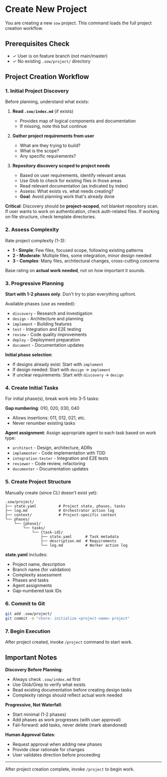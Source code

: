 # Create New Project

You are creating a new `sow` project. This command loads the full project creation workflow.

## Prerequisites Check

- ✓ User is on feature branch (not main/master)
- ✓ No existing `.sow/project/` directory

## Project Creation Workflow

### 1. Initial Project Discovery

Before planning, understand what exists:

1. **Read `.sow/index.md`** (if exists)
   - Provides map of logical components and documentation
   - If missing, note this but continue

2. **Gather project requirements from user**
   - What are they trying to build?
   - What is the scope?
   - Any specific requirements?

3. **Repository discovery scoped to project needs**
   - Based on user requirements, identify relevant areas
   - Use Glob to check for existing files in those areas
   - Read relevant documentation (as indicated by index)
   - Assess: What exists vs. what needs creating?
   - **Goal**: Avoid planning work that's already done

**Critical**: Discovery should be **project-scoped**, not blanket repository scan. If user wants to work on authentication, check auth-related files. If working on file structure, check template directories.

### 2. Assess Complexity

Rate project complexity (1-3):
- **1 - Simple**: Few files, focused scope, following existing patterns
- **2 - Moderate**: Multiple files, some integration, minor design needed
- **3 - Complex**: Many files, architectural changes, cross-cutting concerns

Base rating on **actual work needed**, not on how important it sounds.

### 3. Progressive Planning

**Start with 1-2 phases only**. Don't try to plan everything upfront.

Available phases (use as needed):
- `discovery` - Research and investigation
- `design` - Architecture and planning
- `implement` - Building features
- `test` - Integration and E2E testing
- `review` - Code quality improvements
- `deploy` - Deployment preparation
- `document` - Documentation updates

**Initial phase selection**:
- If designs already exist: Start with `implement`
- If design needed: Start with `design` → `implement`
- If unclear requirements: Start with `discovery` → `design`

### 4. Create Initial Tasks

For initial phase(s), break work into 3-5 tasks:

**Gap numbering**: 010, 020, 030, 040
- Allows insertions: 011, 012, 021, etc.
- Never renumber existing tasks

**Agent assignment**: Assign appropriate agent to each task based on work type:
- `architect` - Design, architecture, ADRs
- `implementer` - Code implementation with TDD
- `integration-tester` - Integration and E2E tests
- `reviewer` - Code review, refactoring
- `documenter` - Documentation updates

### 5. Create Project Structure

Manually create (since CLI doesn't exist yet):

```
.sow/project/
├── state.yaml          # Project state, phases, tasks
├── log.md              # Orchestrator action log
├── context/            # Project-specific context
└── phases/
    └── {phase}/
        └── tasks/
            └── {task-id}/
                ├── state.yaml      # Task metadata
                ├── description.md  # Requirements
                └── log.md          # Worker action log
```

**state.yaml** includes:
- Project name, description
- Branch name (for validation)
- Complexity assessment
- Phases and tasks
- Agent assignments
- Gap-numbered task IDs

### 6. Commit to Git

```bash
git add .sow/project/
git commit -m "chore: initialize <project-name> project"
```

### 7. Begin Execution

After project created, invoke `/project` command to start work.

## Important Notes

**Discovery Before Planning**:
- Always check `.sow/index.md` first
- Use Glob/Grep to verify what exists
- Read existing documentation before creating design tasks
- Complexity ratings should reflect actual work needed

**Progressive, Not Waterfall**:
- Start minimal (1-2 phases)
- Add phases as work progresses (with user approval)
- Fail-forward: add tasks, never delete (mark abandoned)

**Human Approval Gates**:
- Request approval when adding new phases
- Provide clear rationale for changes
- User validates direction before proceeding

---

After project creation complete, invoke `/project` to begin work.
